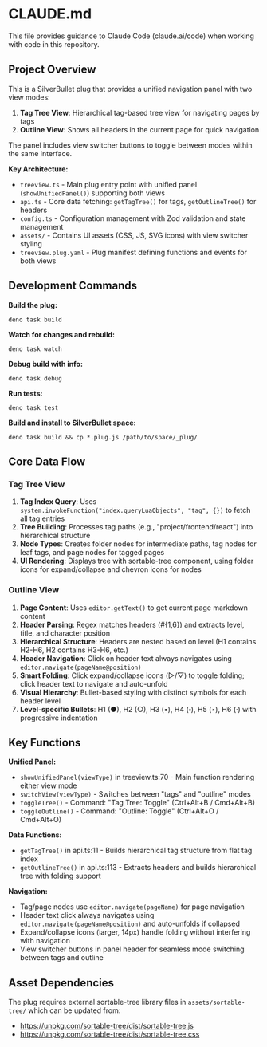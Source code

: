 # CLAUDE.md

This file provides guidance to Claude Code (claude.ai/code) when working with code in this repository.

## Project Overview

This is a SilverBullet plug that provides a unified navigation panel with two view modes:
1. **Tag Tree View**: Hierarchical tag-based tree view for navigating pages by tags
2. **Outline View**: Shows all headers in the current page for quick navigation

The panel includes view switcher buttons to toggle between modes within the same interface.

**Key Architecture:**
- `treeview.ts` - Main plug entry point with unified panel (`showUnifiedPanel()`) supporting both views
- `api.ts` - Core data fetching: `getTagTree()` for tags, `getOutlineTree()` for headers
- `config.ts` - Configuration management with Zod validation and state management
- `assets/` - Contains UI assets (CSS, JS, SVG icons) with view switcher styling
- `treeview.plug.yaml` - Plug manifest defining functions and events for both views

## Development Commands

**Build the plug:**
```shell
deno task build
```

**Watch for changes and rebuild:**
```shell
deno task watch
```

**Debug build with info:**
```shell
deno task debug
```

**Run tests:**
```shell
deno task test
```

**Build and install to SilverBullet space:**
```shell
deno task build && cp *.plug.js /path/to/space/_plug/
```

## Core Data Flow

### Tag Tree View
1. **Tag Index Query**: Uses `system.invokeFunction("index.queryLuaObjects", "tag", {})` to fetch all tag entries
2. **Tree Building**: Processes tag paths (e.g., "project/frontend/react") into hierarchical structure
3. **Node Types**: Creates folder nodes for intermediate paths, tag nodes for leaf tags, and page nodes for tagged pages
4. **UI Rendering**: Displays tree with sortable-tree component, using folder icons for expand/collapse and chevron icons for nodes

### Outline View
1. **Page Content**: Uses `editor.getText()` to get current page markdown content
2. **Header Parsing**: Regex matches headers (#{1,6}) and extracts level, title, and character position
3. **Hierarchical Structure**: Headers are nested based on level (H1 contains H2-H6, H2 contains H3-H6, etc.)
4. **Header Navigation**: Click on header text always navigates using `editor.navigate(pageName@position)`
5. **Smart Folding**: Click expand/collapse icons (▷/▽) to toggle folding; click header text to navigate and auto-unfold
6. **Visual Hierarchy**: Bullet-based styling with distinct symbols for each header level
7. **Level-specific Bullets**: H1 (●), H2 (○), H3 (▪), H4 (▫), H5 (‣), H6 (‧) with progressive indentation

## Key Functions

**Unified Panel:**
- `showUnifiedPanel(viewType)` in treeview.ts:70 - Main function rendering either view mode
- `switchView(viewType)` - Switches between "tags" and "outline" modes
- `toggleTree()` - Command: "Tag Tree: Toggle" (Ctrl+Alt+B / Cmd+Alt+B) 
- `toggleOutline()` - Command: "Outline: Toggle" (Ctrl+Alt+O / Cmd+Alt+O)

**Data Functions:**
- `getTagTree()` in api.ts:11 - Builds hierarchical tag structure from flat tag index
- `getOutlineTree()` in api.ts:113 - Extracts headers and builds hierarchical tree with folding support

**Navigation:**
- Tag/page nodes use `editor.navigate(pageName)` for page navigation
- Header text click always navigates using `editor.navigate(pageName@position)` and auto-unfolds if collapsed
- Expand/collapse icons (larger, 14px) handle folding without interfering with navigation
- View switcher buttons in panel header for seamless mode switching between tags and outline

## Asset Dependencies

The plug requires external sortable-tree library files in `assets/sortable-tree/` which can be updated from:
- https://unpkg.com/sortable-tree/dist/sortable-tree.js  
- https://unpkg.com/sortable-tree/dist/sortable-tree.css